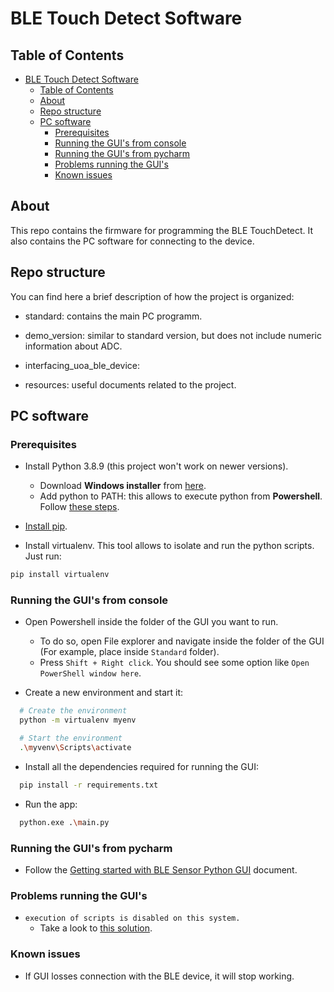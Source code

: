 # BLE Touch Detect Software

## Table of Contents

- [BLE Touch Detect Software](#ble-touch-detect-software)
  - [Table of Contents](#table-of-contents)
  - [About](#about)
  - [Repo structure](#repo-structure)
  - [PC software](#pc-software)
    - [Prerequisites](#prerequisites)
    - [Running the GUI's from console](#running-the-guis-from-console)
    - [Running the GUI's from pycharm](#running-the-guis-from-pycharm)
    - [Problems running the GUI's](#problems-running-the-guis)
    - [Known issues](#known-issues)

## About

This repo contains the firmware for programming the BLE TouchDetect. It also
contains the PC software for connecting to the device.

## Repo structure

You can find here a brief description of how the project is organized:

- standard: contains the main PC programm.

- demo_version: similar to standard version, but does not include numeric information about ADC.

- interfacing_uoa_ble_device:

- resources: useful documents related to the project.

## PC software

### Prerequisites

- Install Python 3.8.9 (this project won't work on newer versions).
  - Download **Windows installer** from [here](https://www.python.org/downloads/release/python-389/).
  - Add python to PATH: this allows to execute python from **Powershell**. Follow [these steps](https://datatofish.com/add-python-to-windows-path/).

- [Install pip](https://phoenixnap.com/kb/install-pip-windows).

- Install virtualenv. This tool allows to isolate and run the python scripts. Just run:

```bash
pip install virtualenv
```

### Running the GUI's from console

- Open Powershell inside the folder of the GUI you want to run.
  - To do so, open File explorer and navigate inside the folder of the GUI (For example, place inside `Standard` folder).
  - Press `Shift + Right click`. You should see some option like `Open PowerShell window here`.

- Create a new environment and start it:

```bash
  # Create the environment
  python -m virtualenv myenv

  # Start the environment
  .\myvenv\Scripts\activate
```

- Install all the dependencies required for running the GUI:

```bash
  pip install -r requirements.txt
```

- Run the app:

```bash
  python.exe .\main.py 
```

### Running the GUI's from pycharm

- Follow the [Getting started with BLE Sensor Python GUI](Getting%20started%20with%20BLE%20Sensor%20Python%20GUI.docx) document.


### Problems running the GUI's

- `execution of scripts is disabled on this system.`
  - Take a look to [this solution](https://stackoverflow.com/questions/4037939/powershell-says-execution-of-scripts-is-disabled-on-this-system#:~:text=Go%20to%20Start%20Menu%20and,Choose%20%22Yes%22.).

### Known issues

- If GUI losses connection with the BLE device, it will stop working.
